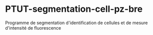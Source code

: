 # PTUT-segmentation-cell-pz-bre
Programme de segmentation d'identification de cellules et de mesure d'intensité de fluorescence
